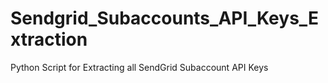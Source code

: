 # Sendgrid_Subaccounts_API_Keys_Extraction
Python Script for Extracting all SendGrid Subaccount API Keys 
